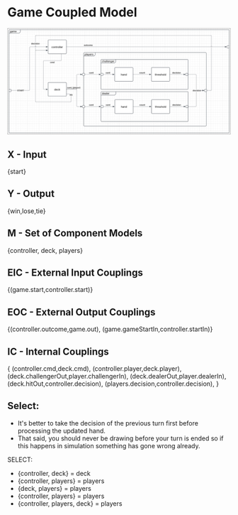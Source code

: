 # Game Coupled Model
![game](game.png)
## X - Input
{start}
## Y - Output
{win,lose,tie}

## M - Set of Component Models
{controller, deck, players}

## EIC - External Input Couplings
{(game.start,controller.start)}

## EOC - External Output Couplings
{(controller.outcome,game.out), (game.gameStartIn,controller.startIn)}

## IC - Internal Couplings
{
 (controller.cmd,deck.cmd),
 (controller.player,deck.player),
 (deck.challengerOut,player.challengerIn),
 (deck.dealerOut,player.dealerIn),
 (deck.hitOut,controller.decision),
 (players.decision,controller.decision),
}

## Select:
- It's better to take the decision of the previous turn first before processing the updated hand.
- That said, you should never be drawing before your turn is ended so if this happens in simulation something has gone wrong already.

SELECT: 
- {controller, deck} = deck
- {controller, players} = players
- {deck, players} = players
- {controller, players} = players
- {controller, players, deck} = players
